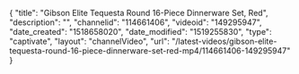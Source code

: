 {
    "title": "Gibson Elite Tequesta Round 16-Piece Dinnerware Set, Red",
    "description": "",
    "channelid": "114661406",
    "videoid": "149295947",
    "date_created": "1518658020",
    "date_modified": "1519255830",
    "type": "captivate",
    "layout": "channelVideo",
    "url": "\/latest-videos\/gibson-elite-tequesta-round-16-piece-dinnerware-set-red-mp4\/114661406-149295947"
}